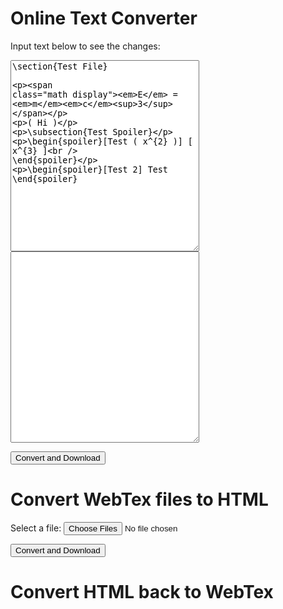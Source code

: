 <script src="https://ajax.googleapis.com/ajax/libs/jquery/3.4.1/jquery.min.js"></script>
<script src="https://cdn.jsdelivr.net/npm/file-saver@2.0.2/dist/FileSaver.min.js"></script>
<script src="https://cdnjs.cloudflare.com/ajax/libs/jszip/3.3.0/jszip.min.js"></script>
<script src="./webtexParser.js"></script>
<script src="./convert.js"></script>

# Online Text Converter

<span>Input text below to see the changes:</span>
<div style='display:inline-block;'>
<textarea style='float:left;' id="textarea1" rows="20" cols="35">
\section{Test File}

$$E = mc^3$$


\( Hi \) 

\subsection{Test Spoiler}

\begin{spoiler}[Test \( x^{2} \)]
    \[ x^{3} \]  
\end{spoiler}

\begin{spoiler}[Test 2] 
Test
\end{spoiler}
</textarea>

<textarea id="textarea2" style='float:left;' rows="20" cols="35" readonly>
</textarea> 
</div>

<button onClick='convertWebTex2HTMLTextArea();'>Convert and Download</button>

# Convert WebTex files to HTML

<label for="file1">Select a file:</label>
<input type="file" id="file1" name="file1" multiple> 

<button onClick='convertWebTex2HTML();'>Convert and Download</button>

# Convert HTML back to WebTex